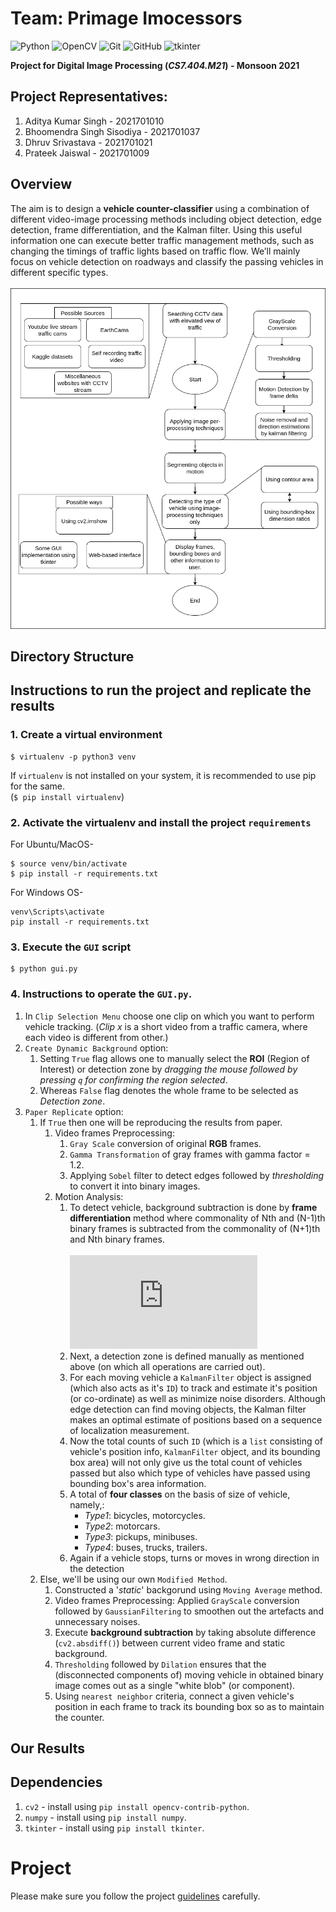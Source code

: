# Team: Primage Imocessors
![Python](https://img.shields.io/badge/python-3670A0?style=for-the-badge&logo=python&logoColor=ffdd54) ![OpenCV](https://img.shields.io/badge/opencv-%23white.svg?style=for-the-badge&logo=opencv&logoColor=white) ![Git](https://img.shields.io/badge/git-%23F05033.svg?style=for-the-badge&logo=git&logoColor=white) ![GitHub](https://img.shields.io/badge/github-%23121011.svg?style=for-the-badge&logo=github&logoColor=white) ![tkinter](https://img.shields.io/badge/Tkinter-%23217346.svg?style=for-the-badge&logo=Qt&logoColor=white)

**Project for Digital Image Processing (*CS7.404.M21*) - Monsoon 2021**

## Project Representatives:
1. Aditya Kumar Singh - 2021701010
2. Bhoomendra Singh Sisodiya - 2021701037
3. Dhruv Srivastava - 2021701021
4. Prateek Jaiswal - 2021701009

## Overview

The aim is to design a **vehicle counter-classifier** using a combination of different video-image processing methods including object detection, edge detection, frame differentiation, and the Kalman filter. Using this useful information one can execute better traffic management methods, such as changing the timings of traffic lights based on traffic flow. We’ll mainly focus on vehicle detection on roadways and classify the passing vehicles in different specific types.<br><br>
![flow_chart](./images/flow_chart.png)

## Directory Structure

## Instructions to run the project and replicate the results
### 1. Create a virtual environment
```
$ virtualenv -p python3 venv
```
If ```virtualenv``` is not installed on your system, it is recommended to use pip for the same. <br>
(```$ pip install virtualenv```)
 
### 2. Activate the virtualenv and install the project ```requirements```
For Ubuntu/MacOS-
```
$ source venv/bin/activate
$ pip install -r requirements.txt
```
For Windows OS-
```
venv\Scripts\activate
pip install -r requirements.txt
```

### 3. Execute the `GUI` script
```
$ python gui.py
```

### 4. Instructions to operate the `GUI.py`.
1. In `Clip Selection Menu` choose one clip on which you want to perform vehicle tracking. (*Clip x* is a short video from a traffic camera, where each video is different from other.)
2. `Create Dynamic Background` option: 
    1. Setting `True` flag allows one to manually select the **ROI** (Region of Interest) or detection zone by *dragging the mouse followed by pressing `q` for confirming the region selected*.
    2. Whereas `False` flag denotes the whole frame to be selected as *Detection zone*.
3. `Paper Replicate` option:
    1. If `True` then one will be reproducing the results from paper.
        1. Video frames Preprocessing:
            1. `Gray Scale` conversion of original **RGB** frames.
            2. `Gamma Transformation` of gray frames with gamma factor = 1.2.
            3. Applying `Sobel` filter to detect edges followed by *thresholding* to convert it into binary images.
        2. Motion Analysis:
            1. To detect vehicle, background subtraction is done by **frame differentiation** method where commonality of Nth and (N-1)th binary frames is subtracted from the commonality of (N+1)th and Nth binary frames.<br><br>![img](http://www.sciweavers.org/tex2img.php?eq=Binary%5C_Image%5Cleft%28Sobel%5Cleft%28F_%7Bn-1%7D%5Cright%29%5Ccap%20Sobel%5Cleft%28F_%7Bn%7D%5Cright%29%5Cright%29%20-%20Binary%5C_Image%5Cleft%28Sobel%5Cleft%28F_%7Bn%7D%5Cright%29%5Ccap%20Sobel%5Cleft%28F_%7Bn%2B1%7D%5Cright%29%5Cright%29&bc=Black&fc=White&im=jpg&fs=12&ff=arev&edit=0)
            2. Next, a detection zone is defined manually as mentioned above (on which all operations are carried out).
            3. For each moving vehicle a `KalmanFilter` object is assigned (which also acts as it's `ID`) to track and estimate it's position (or co-ordinate) as well as minimize noise disorders. Although edge detection can find moving objects, the Kalman filter makes an optimal estimate of positions based on a sequence of localization measurement.
            4. Now the total counts of such `ID` (which is a `list` consisting of vehicle's position info, `KalmanFilter` object, and its bounding box area) will not only give us the total count of vehicles passed but also which type of vehicles have passed using bounding box's area information.
            5. A total of **four classes** on the basis of size of vehicle, namely,:
                * *Type1*: bicycles, motorcycles.
                * *Type2*: motorcars.
                * *Type3*: pickups, minibuses.
                * *Type4*: buses, trucks, trailers.
            6. Again if a vehicle stops, turns or moves in wrong direction in the detection
    2. Else, we'll be using our own `Modified Method`.
        1. Constructed a '*static*' backgorund using `Moving Average` method.
        2. Video frames Preprocessing: Applied `GrayScale` conversion followed by `GaussianFiltering` to smoothen out the artefacts and unnecessary noises.
        3. Execute **background subtraction** by taking absolute difference (`cv2.absdiff()`) between current video frame and static background.
        4. `Thresholding` followed by `Dilation` ensures that the (disconnected components of) moving vehicle in obtained binary image comes out as a single "white blob" (or component).
        5. Using `nearest neighbor` criteria, connect a given vehicle's position in each frame to track its bounding box so as to maintain the counter.

## Our Results

## Dependencies

1. `cv2` - install using `pip install opencv-contrib-python`.
2. `numpy` - install using `pip install numpy`.
3. `tkinter` - install using `pip install tkinter`.

# Project
Please make sure you follow the project [guidelines](./guidelines.md) carefully.
